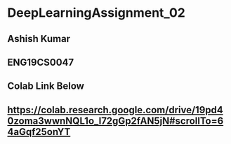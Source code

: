 # DeepLearningAssignment_02
## Ashish Kumar
## ENG19CS0047
## Colab Link Below
## https://colab.research.google.com/drive/19pd40zoma3wwnNQL1o_l72gGp2fAN5jN#scrollTo=64aGqf25onYT
